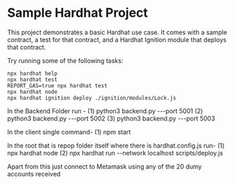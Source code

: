 # Sample Hardhat Project

This project demonstrates a basic Hardhat use case. It comes with a sample contract, a test for that contract, and a Hardhat Ignition module that deploys that contract.

Try running some of the following tasks:

```shell
npx hardhat help
npx hardhat test
REPORT_GAS=true npx hardhat test
npx hardhat node
npx hardhat ignition deploy ./ignition/modules/Lock.js
```

In the Backend Folder run -
(1) python3 backend.py ---port 5001
(2) python3 backend.py ---port 5002
(3) python3 backend.py ---port 5003

In the client single command-
(1) npm start

In the root that is repop folder itself where there is hardhat.config.js run-
(1) npx hardhat node
(2) npx hardhat run --network localhost scripts/deploy.js

Apart from this just connect to Metamask using any of the 20 dumy accounts received
